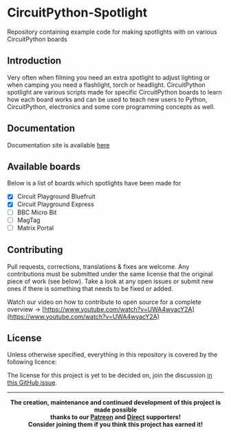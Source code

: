 # CircuitPython-Spotlight
Repository containing example code for making spotlights with on various CircuitPython boards

## Introduction
Very often when filming you need an extra spotlight to adjust lighting or when camping you need a flashlight, torch or headlight. CircuitPython spotlight are various scripts made for specific CircuitPython boards to learn how each board works and can be used to teach new users to Python, CircuitPython, electronics and some core programming concepts as well.

## Documentation
Documentation site is available [here](https://darigovresearch.github.io/CircuitPython-Spotlight/)

## Available boards
Below is a list of boards which spotlights have been made for
- [x] Circuit Playground Bluefruit
- [x] Circuit Playground Express
- [ ] BBC Micro Bit
- [ ] MagTag
- [ ] Matrix Portal

## Contributing
Pull requests, corrections, translations & fixes are welcome. Any contributions must be submitted under the same license that the original piece of work (see below). Take a look at any open issues or submit new ones if there is something that needs to be fixed or added.

Watch our video on how to contribute to open source for a complete overview -> [https://www.youtube.com/watch?v=UWA4wyacY2A](https://www.youtube.com/watch?v=UWA4wyacY2A)

## License
Unless otherwise specified, everything in this repository is covered by the following licence:

The license for this project is yet to be decided on, join the discussion [in this GitHub issue](https://github.com/darigovresearch/CircuitPython-Spotlight/issues/5).

----

<b>
<div align="center">
    The creation, maintenance and continued development of this project is made possible
    <br>
    thanks to our <a href="http://patreon.com/darigovresearch">Patreon</a> and <a href="https://www.darigovresearch.com/donate">Direct</a> supporters!
    <br>
    Consider joining them if you think this project has earned it!
</div>
</b>
